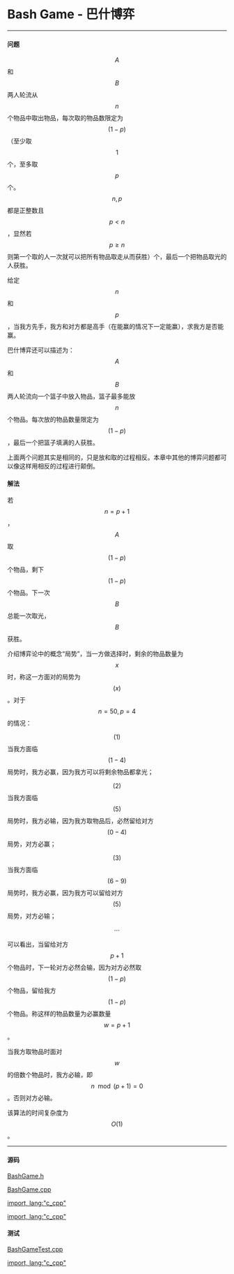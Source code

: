 <script type="text/javascript" src="https://cdnjs.cloudflare.com/ajax/libs/mathjax/2.7.1/MathJax.js?config=TeX-AMS-MML_HTMLorMML"/></script>
<script> gitbook.events.bind("page.change", function() { MathJax.Hub.Queue(["Typeset",MathJax.Hub]); } </script>

# Bash Game - 巴什博弈

--------

#### 问题

$$ A $$和$$ B $$两人轮流从$$ n $$个物品中取出物品，每次取的物品数限定为$$ (1 - p) $$（至少取$$ 1 $$个，至多取$$ p $$个。$$ n, p $$都是正整数且$$ p \lt n $$，显然若$$ p \ge n $$则第一个取的人一次就可以把所有物品取走从而获胜）个，最后一个把物品取光的人获胜。

给定$$ n $$和$$ p $$，当我方先手，我方和对方都是高手（在能赢的情况下一定能赢），求我方是否能赢。

巴什博弈还可以描述为：$$ A $$和$$ B $$两人轮流向一个篮子中放入物品，篮子最多能放$$ n $$个物品。每次放的物品数量限定为$$ (1 - p) $$，最后一个把篮子填满的人获胜。

上面两个问题其实是相同的，只是放和取的过程相反。本章中其他的博弈问题都可以像这样用相反的过程进行颠倒。

#### 解法

若$$ n = p + 1 $$，$$ A $$取$$ (1 - p) $$个物品，剩下$$ (1 - p) $$个物品。下一次$$ B $$总能一次取光，$$ B $$获胜。

介绍博弈论中的概念“局势”，当一方做选择时，剩余的物品数量为$$ x $$时，称这一方面对的局势为$$ (x) $$。对于$$ n = 50, p = 4 $$的情况：

$$ (1) $$ 当我方面临$$ (1 - 4) $$局势时，我方必赢，因为我方可以将剩余物品都拿光；

$$ (2) $$ 当我方面临$$ (5) $$局势时，我方必输，因为我方取物品后，必然留给对方$$ (0 - 4) $$局势，对方必赢；

$$ (3) $$ 当我方面临$$ (6 - 9) $$局势时，我方必赢，因为我方可以留给对方$$ (5) $$局势，对方必输；

$$
\cdots
$$

可以看出，当留给对方$$ p + 1 $$个物品时，下一轮对方必然会输，因为对方必然取$$ (1 - p) $$个物品，留给我方$$ (1 - p) $$个物品。称这样的物品数量为必赢数量$$ w = p + 1 $$。

当我方取物品时面对$$ w $$的倍数个物品时，我方必输，即$$ n \mod (p + 1) = 0 $$。否则对方必输。

该算法的时间复杂度为$$ O(1) $$。

--------

#### 源码

[BashGame.h](https://github.com/linrongbin16/Way-to-Algorithm/blob/master/src/GameTheory/BashGame.h)

[BashGame.cpp](https://github.com/linrongbin16/Way-to-Algorithm/blob/master/src/GameTheory/BashGame.cpp)

[import, lang:"c_cpp"](../../../src/GameTheory/BashGame.h)

[import, lang:"c_cpp"](../../../src/GameTheory/BashGame.cpp)

#### 测试

[BashGameTest.cpp](https://github.com/linrongbin16/Way-to-Algorithm/blob/master/src/GameTheory/BashGameTest.cpp)

[import, lang:"c_cpp"](../../../src/GameTheory/BashGameTest.cpp)
